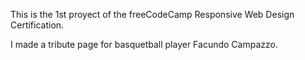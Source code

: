 This is the 1st proyect of the freeCodeCamp Responsive Web Design Certification.

I made a tribute page for basquetball player Facundo Campazzo.
